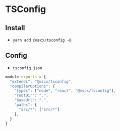 # TSConfig

## Install
+ `yarn add @mscx/tsconfig -D`

## Config
+ `tsconfig.json`
```js
module.exports = {
  "extends": "@mscx/tsconfig",
  "compilerOptions": {
    "types": ["node", "react", "@mscx/tsconfig"],
    "rootDir": ".",
    "baseUrl": ".",
    "paths": {
      "src/*": ["src/*"]
    },
  }
}
```
